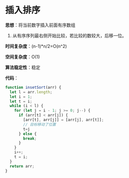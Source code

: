 # 插入排序

**思想**：将当前数字插入前面有序数组

1. 从有序序列最右侧开始比较，若比较的数较大，后移一位。

**时间复杂度**：(n-1)*n/2=O(n^2)

**空间复杂度**：O(1)

**算法稳定性**：稳定

**代码**：

```js
function insetSort(arr) {
  let l = arr.length;
  let i = 1;
  let t = i;
  while (i < l) {
    for (let j = i - 1; j >= 0; j--) {
      if (arr[t] < arr[j]) {
        [arr[t], arr[j]] = [arr[j], arr[t]];
        // 目标移动了位置
        t=j
      } else {
        break;
      }
    }
    i++;
    t = i;
  }
  return arr;
}
```

